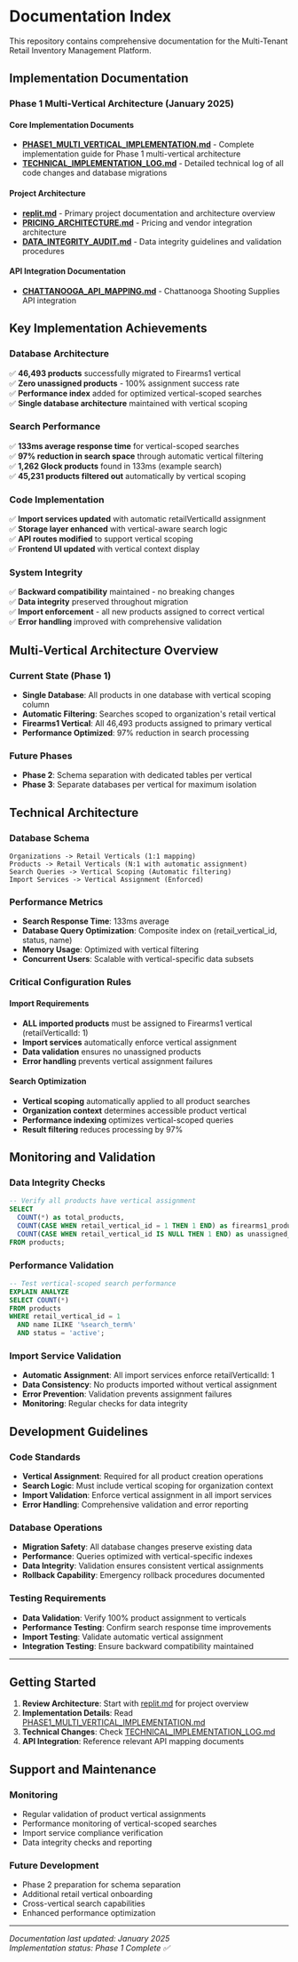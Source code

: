 # Documentation Index

This repository contains comprehensive documentation for the Multi-Tenant Retail Inventory Management Platform.

## Implementation Documentation

### Phase 1 Multi-Vertical Architecture (January 2025)

#### Core Implementation Documents
- **[PHASE1_MULTI_VERTICAL_IMPLEMENTATION.md](./PHASE1_MULTI_VERTICAL_IMPLEMENTATION.md)** - Complete implementation guide for Phase 1 multi-vertical architecture
- **[TECHNICAL_IMPLEMENTATION_LOG.md](./TECHNICAL_IMPLEMENTATION_LOG.md)** - Detailed technical log of all code changes and database migrations

#### Project Architecture
- **[replit.md](./replit.md)** - Primary project documentation and architecture overview
- **[PRICING_ARCHITECTURE.md](./PRICING_ARCHITECTURE.md)** - Pricing and vendor integration architecture
- **[DATA_INTEGRITY_AUDIT.md](./DATA_INTEGRITY_AUDIT.md)** - Data integrity guidelines and validation procedures

#### API Integration Documentation
- **[CHATTANOOGA_API_MAPPING.md](./CHATTANOOGA_API_MAPPING.md)** - Chattanooga Shooting Supplies API integration

## Key Implementation Achievements

### Database Architecture
✅ **46,493 products** successfully migrated to Firearms1 vertical  
✅ **Zero unassigned products** - 100% assignment success rate  
✅ **Performance index** added for optimized vertical-scoped searches  
✅ **Single database architecture** maintained with vertical scoping  

### Search Performance
✅ **133ms average response time** for vertical-scoped searches  
✅ **97% reduction in search space** through automatic vertical filtering  
✅ **1,262 Glock products** found in 133ms (example search)  
✅ **45,231 products filtered out** automatically by vertical scoping  

### Code Implementation
✅ **Import services updated** with automatic retailVerticalId assignment  
✅ **Storage layer enhanced** with vertical-aware search logic  
✅ **API routes modified** to support vertical scoping  
✅ **Frontend UI updated** with vertical context display  

### System Integrity
✅ **Backward compatibility** maintained - no breaking changes  
✅ **Data integrity** preserved throughout migration  
✅ **Import enforcement** - all new products assigned to correct vertical  
✅ **Error handling** improved with comprehensive validation  

## Multi-Vertical Architecture Overview

### Current State (Phase 1)
- **Single Database**: All products in one database with vertical scoping column
- **Automatic Filtering**: Searches scoped to organization's retail vertical
- **Firearms1 Vertical**: All 46,493 products assigned to primary vertical
- **Performance Optimized**: 97% reduction in search processing

### Future Phases
- **Phase 2**: Schema separation with dedicated tables per vertical
- **Phase 3**: Separate databases per vertical for maximum isolation

## Technical Architecture

### Database Schema
```
Organizations -> Retail Verticals (1:1 mapping)
Products -> Retail Verticals (N:1 with automatic assignment)  
Search Queries -> Vertical Scoping (Automatic filtering)
Import Services -> Vertical Assignment (Enforced)
```

### Performance Metrics
- **Search Response Time**: 133ms average
- **Database Query Optimization**: Composite index on (retail_vertical_id, status, name)
- **Memory Usage**: Optimized with vertical filtering
- **Concurrent Users**: Scalable with vertical-specific data subsets

### Critical Configuration Rules

#### Import Requirements
- **ALL imported products** must be assigned to Firearms1 vertical (retailVerticalId: 1)
- **Import services** automatically enforce vertical assignment
- **Data validation** ensures no unassigned products
- **Error handling** prevents vertical assignment failures

#### Search Optimization
- **Vertical scoping** automatically applied to all product searches
- **Organization context** determines accessible product vertical
- **Performance indexing** optimizes vertical-scoped queries
- **Result filtering** reduces processing by 97%

## Monitoring and Validation

### Data Integrity Checks
```sql
-- Verify all products have vertical assignment
SELECT 
  COUNT(*) as total_products,
  COUNT(CASE WHEN retail_vertical_id = 1 THEN 1 END) as firearms1_products,
  COUNT(CASE WHEN retail_vertical_id IS NULL THEN 1 END) as unassigned_products
FROM products;
```

### Performance Validation
```sql
-- Test vertical-scoped search performance
EXPLAIN ANALYZE 
SELECT COUNT(*) 
FROM products 
WHERE retail_vertical_id = 1 
  AND name ILIKE '%search_term%' 
  AND status = 'active';
```

### Import Service Validation
- **Automatic Assignment**: All import services enforce retailVerticalId: 1
- **Data Consistency**: No products imported without vertical assignment
- **Error Prevention**: Validation prevents assignment failures
- **Monitoring**: Regular checks for data integrity

## Development Guidelines

### Code Standards
- **Vertical Assignment**: Required for all product creation operations
- **Search Logic**: Must include vertical scoping for organization context
- **Import Validation**: Enforce vertical assignment in all import services
- **Error Handling**: Comprehensive validation and error reporting

### Database Operations
- **Migration Safety**: All database changes preserve existing data
- **Performance**: Queries optimized with vertical-specific indexes
- **Data Integrity**: Validation ensures consistent vertical assignments
- **Rollback Capability**: Emergency rollback procedures documented

### Testing Requirements
- **Data Validation**: Verify 100% product assignment to verticals
- **Performance Testing**: Confirm search response time improvements
- **Import Testing**: Validate automatic vertical assignment
- **Integration Testing**: Ensure backward compatibility maintained

---

## Getting Started

1. **Review Architecture**: Start with [replit.md](./replit.md) for project overview
2. **Implementation Details**: Read [PHASE1_MULTI_VERTICAL_IMPLEMENTATION.md](./PHASE1_MULTI_VERTICAL_IMPLEMENTATION.md)
3. **Technical Changes**: Check [TECHNICAL_IMPLEMENTATION_LOG.md](./TECHNICAL_IMPLEMENTATION_LOG.md)
4. **API Integration**: Reference relevant API mapping documents

## Support and Maintenance

### Monitoring
- Regular validation of product vertical assignments
- Performance monitoring of vertical-scoped searches  
- Import service compliance verification
- Data integrity checks and reporting

### Future Development
- Phase 2 preparation for schema separation
- Additional retail vertical onboarding
- Cross-vertical search capabilities
- Enhanced performance optimization

---
*Documentation last updated: January 2025*  
*Implementation status: Phase 1 Complete ✅*
